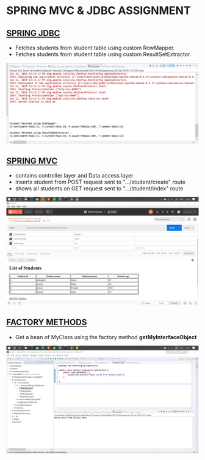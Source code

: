 # SPRING MVC & JDBC ASSIGNMENT

## [SPRING JDBC](<"https://github.com/abhijeeth-accolite/assignments/tree/master/Assignment-18-01_(SPRING)/SpringMVC/src/main/java/com/something/SpringMVC">)

- Fetches students from student table using custom RowMapper.
- Fetches students from student table using custom ResultSetExtractor.

<img src="./results/JDBCOutput.jpg">

## [SPRING MVC](<"https://github.com/abhijeeth-accolite/assignments/tree/master/Assignment-18-01_(SPRING)/SpringMVC/src/main/java/com/something/SpringMVC">)

- contains controller layer and Data access layer
- inserts student from POST request sent to ".../student/create" route
- shows all students on GET request sent to ".../student/index" route

<img src="./results/PostmanRequest.jpg">

## [FACTORY METHODS](<"https://github.com/abhijeeth-accolite/assignments/tree/master/Assignment-18-01_(SPRING)/SpringMVC/src/main/java/com/something/SpringFactory">)

- Get a bean of MyClass using the factory method **getMyInterfaceObject**

<img src="./results/FactoryMethodsOutput.jpg">
